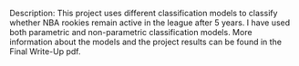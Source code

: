 Description: This project uses different classification models to classify whether NBA rookies remain active in the league after 5 years. I have used both parametric and non-parametric classification models. More information about the models and the project results can be found in the Final Write-Up pdf. 
